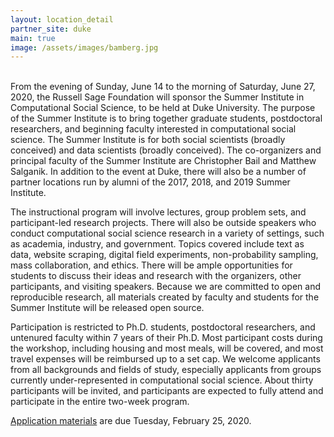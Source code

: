 ```yaml
---
layout: location_detail
partner_site: duke
main: true
image: /assets/images/bamberg.jpg
---
```


<br>
From the evening of Sunday, June 14 to the morning of Saturday, June 27, 2020, the Russell Sage Foundation will sponsor the Summer Institute in Computational Social Science, to be held at Duke University. The purpose of the Summer Institute is to bring together graduate students, postdoctoral researchers, and beginning faculty interested in computational social science. The Summer Institute is for both social scientists (broadly conceived) and data scientists (broadly conceived).  The co-organizers and principal faculty of the Summer Institute are Christopher Bail and Matthew Salganik.  In addition to the event at Duke, there will also be a number of partner locations run by alumni of the 2017, 2018, and 2019 Summer Institute.

The instructional program will involve lectures, group problem sets, and participant-led research projects. There will also be outside speakers who conduct computational social science research in a variety of settings, such as academia, industry, and government. Topics covered include text as data, website scraping, digital field experiments, non-probability sampling, mass collaboration, and ethics. There will be ample opportunities for students to discuss their ideas and research with the organizers, other participants, and visiting speakers. Because we are committed to open and reproducible research, all materials created by faculty and students for the Summer Institute will be released open source.

Participation is restricted to Ph.D. students, postdoctoral researchers, and untenured faculty within 7 years of their Ph.D. Most participant costs during the workshop, including housing and most meals, will be covered, and most travel expenses will be reimbursed up to a set cap. We welcome applicants from all backgrounds and fields of study, especially applicants from groups currently under-represented in computational social science.  About thirty participants will be invited, and participants are expected to fully attend and participate in the entire two-week program.

[Application materials](https://compsocialscience.github.io/summer-institute/2020/apply) are due Tuesday, February 25, 2020.